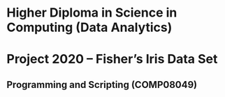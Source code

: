 # Higher Diploma in Science in Computing (Data Analytics)
# Project 2020 – Fisher’s Iris Data Set
## Programming and Scripting (COMP08049) 
